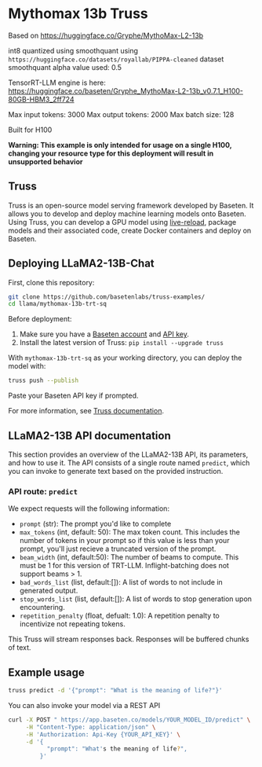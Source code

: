 # Mythomax 13b Truss

Based on https://huggingface.co/Gryphe/MythoMax-L2-13b

int8 quantized using smoothquant using `https://huggingface.co/datasets/royallab/PIPPA-cleaned` dataset
smoothquant alpha value used: 0.5

TensorRT-LLM engine is here: https://huggingface.co/baseten/Gryphe_MythoMax-L2-13b_v0.7.1_H100-80GB-HBM3_2ff724

Max input tokens: 3000
Max output tokens: 2000
Max batch size: 128

Built for H100

**Warning: This example is only intended for usage on a single H100, changing your resource type for this deployment will result in unsupported behavior**

## Truss

Truss is an open-source model serving framework developed by Baseten. It allows you to develop and deploy machine learning models onto Baseten. Using Truss, you can develop a GPU model using [live-reload](https://baseten.co/blog/technical-deep-dive-truss-live-reload), package models and their associated code, create Docker containers and deploy on Baseten.

## Deploying LLaMA2-13B-Chat

First, clone this repository:

```sh
git clone https://github.com/basetenlabs/truss-examples/
cd llama/mythomax-13b-trt-sq
```

Before deployment:

1. Make sure you have a [Baseten account](https://app.baseten.co/signup) and [API key](https://app.baseten.co/settings/account/api_keys).
2. Install the latest version of Truss: `pip install --upgrade truss`

With `mythomax-13b-trt-sq` as your working directory, you can deploy the model with:

```sh
truss push --publish
```

Paste your Baseten API key if prompted.

For more information, see [Truss documentation](https://truss.baseten.co).

## LLaMA2-13B API documentation

This section provides an overview of the LLaMA2-13B API, its parameters, and how to use it. The API consists of a single route named `predict`, which you can invoke to generate text based on the provided instruction.

### API route: `predict`

We expect requests will the following information:

- `prompt` (str): The prompt you'd like to complete
- `max_tokens` (int, default: 50): The max token count. This includes the number of tokens in your prompt so if this value is less than your prompt, you'll just recieve a truncated version of the prompt.
- `beam_width` (int, default:50): The number of beams to compute. This must be 1 for this version of TRT-LLM. Inflight-batching does not support beams > 1.
- `bad_words_list` (list, default:[]): A list of words to not include in generated output.
- `stop_words_list` (list, default:[]): A list of words to stop generation upon encountering.
- `repetition_penalty` (float, defualt: 1.0): A repetition penalty to incentivize not repeating tokens.

This Truss will stream responses back. Responses will be buffered chunks of text.

## Example usage

```sh
truss predict -d '{"prompt": "What is the meaning of life?"}'
```

You can also invoke your model via a REST API

```sh
curl -X POST " https://app.baseten.co/models/YOUR_MODEL_ID/predict" \
     -H "Content-Type: application/json" \
     -H 'Authorization: Api-Key {YOUR_API_KEY}' \
     -d '{
           "prompt": "What's the meaning of life?",
         }'

```
